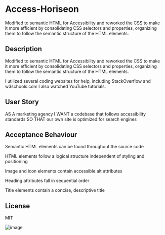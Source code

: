 # Access-Horiseon

Modified to semantic HTML for Accessibility and reworked the CSS to make it more efficient by consolidating CSS selectors and properties, organizing them to follow the semantic structure of the HTML elements.

## Description

Modified to semantic HTML for Accessibility and reworked the CSS to make it more efficient by consolidating CSS selectors and properties, organizing them to follow the semantic structure of the HTML elements.

I utilized several coding websites for help, including StackOverflow and w3schools.com I also watched YouTube tutorials.

## User Story

AS A marketing agency
I WANT a codebase that follows accessibility standards
SO THAT our own site is optimized for search engines

## Acceptance Behaviour

Semantic HTML elements can be found throughout the source code

HTML elements follow a logical structure independent of styling and positioning

Image and icon elements contain accessible alt attributes

Heading attributes fall in sequential order

Title elements contain a concise, descriptive title


## License
MIT

![image](https://user-images.githubusercontent.com/119673192/216669328-8b0df827-2fde-4eae-bd5e-b6b64c407609.png)








